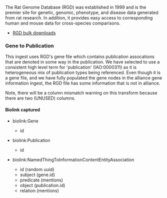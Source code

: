 The Rat Genome Database (RGD) was established in 1999 and is the premier site for genetic, genomic, phenotype, and disease data generated from rat research. In addition, it provides easy access to corresponding human and mouse data for cross-species comparisons.

* [RGD bulk downloads](https://rgd.mcw.edu/wg/data-menu/)

### Gene to Publication

This ingest uses RGD's gene file which contains publication assocations that are denoted in some way in the publication. We have selected to use a consistent high level term for 'publication' (IAO:0000311) as it is heterogeneous mix of publication types being referenced. Even though it is a gene file, and we have fully populated the gene nodes in the alliance gene information ingest, the RGD file has some information that is not in alliance.

Note, there will be a column mismatch warning on this transform because there are two (UNUSED) columns.


#### Biolink captured

* biolink:Gene
    * id

* biolink:Publication
    * id

* biolink:NamedThingToInformationContentEntityAssociation
    * id (random uuid)
    * subject (gene.id)
    * predicate (mentions)
    * object (publication.id)
    * relation (mentions)
